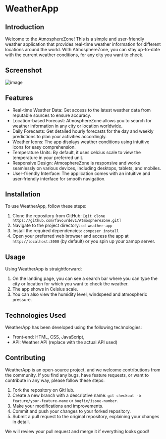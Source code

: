 # WeatherApp

## Introduction
Welcome to the AtmosphereZone! This is a simple and user-friendly weather application that provides real-time weather information for different locations around the world. With AtmosphereZone, you can stay up-to-date with the current weather conditions,  for any city you want to check.

## Screenshot
![image](https://github.com/favourdev1/AtmosphereZone/assets/65869008/cca0672b-d80c-4d76-bd11-24c28e48cb28)

## Features
- Real-time Weather Data: Get access to the latest weather data from reputable sources to ensure accuracy.
- Location-based Forecast: AtmosphereZone allows you to search for weather information in any city or location worldwide.
- Daily Forecasts: Get detailed hourly forecasts for the day and weekly predictions to plan your activities accordingly.
- Weather Icons: The app displays weather conditions using intuitive icons for easy comprehension.
- Temperature Units: By default, it uses celcius scale to view the temperature in your preferred unit.
- Responsive Design: AtmosphereZone is responsive and works seamlessly on various devices, including desktops, tablets, and mobiles.
- User-friendly Interface: The application comes with an intuitive and user-friendly interface for smooth navigation.

## Installation
To use WeatherApp, follow these steps:

1. Clone the repository from GitHub: `[git clone https://github.com/favourdev1/AtmosphereZone.git]`
2. Navigate to the project directory: `cd weather-app`
3. Install the required dependencies: `composer install`
4. Open your preferred web browser and access the app at `http://localhost:3000` (by default) or you spin up your xampp server.

## Usage
Using WeatherApp is straightforward:

1. On the landing page, you can see a search bar where you can type the city or location for which you want to check the weather.
2. The app shows in  Celsius scale.
3. You can also view the humidity level, windspeed and atmospheric pressure.


## Technologies Used
WeatherApp has been developed using the following technologies:

- Front-end: HTML, CSS, JavaScript, 
- API: Weather API (replace with the actual API used)

## Contributing
WeatherApp is an open-source project, and we welcome contributions from the community. If you find any bugs, have feature requests, or want to contribute in any way, please follow these steps:

1. Fork the repository on GitHub.
2. Create a new branch with a descriptive name: `git checkout -b feature/your-feature-name` or `bugfix/issue-number`.
3. Make your modifications and improvements.
4. Commit and push your changes to your forked repository.
5. Submit a pull request to the original repository, explaining your changes in detail.

We will review your pull request and merge it if everything looks good!


